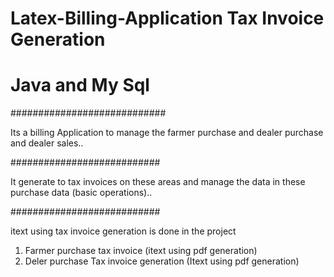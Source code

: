 # Latex-Billing-Application Tax Invoice Generation

# Java and My Sql

############################

Its a billing Application to manage the farmer purchase and dealer purchase and dealer sales..

###########################

It generate to tax invoices on these areas and manage the data in these purchase data (basic operations)..


###########################


 itext using tax invoice generation is done in the project
 
 1. Farmer purchase tax invoice (itext using pdf generation)
 2. Deler purchase Tax invoice generation  (Itext using pdf generation)
